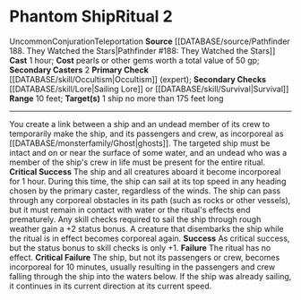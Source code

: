 ﻿---
area: null
cost: pearls or other gems worth a total value of 50 gp
duration: null
element: null
heighten: null
heighten_level: '2'
id: '99'
level: '2'
name: Phantom Ship
primary_check: '[[DATABASE/skill/Occultism|Occultism]] (expert)'
range: 10 feet
rarity: Uncommon
requirement: null
rus_type_level: null
school: Conjuration
secondary_casters: '2'
secondary_check: '[[DATABASE/skill/Lore|Sailing Lore]] or [[DATABASE/skill/Survival|Survival]]'
source: '[[DATABASE/source/Pathfinder 188. They Watched the Stars|Pathfinder #188:
  They Watched the Stars]]'
target: 1 ship no more than 175 feet long
trait:
- '[[DATABASE/trait/Conjuration|Conjuration]]'
- '[[DATABASE/trait/Teleportation|Teleportation]]'
- '[[DATABASE/trait/Uncommon|Uncommon]]'
type: Ritual

---
# Phantom Ship<span class="item-type">Ritual 2</span>

<span class="trait-uncommon item-trait">Uncommon</span><span class="item-trait">Conjuration</span><span class="item-trait">Teleportation</span>
**Source** [[DATABASE/source/Pathfinder 188. They Watched the Stars|Pathfinder #188: They Watched the Stars]]
**Cast** 1 hour; **Cost** pearls or other gems worth a total value of 50 gp; **Secondary Casters** 2
**Primary Check** [[DATABASE/skill/Occultism|Occultism]] (expert); **Secondary Checks** [[DATABASE/skill/Lore|Sailing Lore]] or [[DATABASE/skill/Survival|Survival]]
**Range** 10 feet; **Target(s)** 1 ship no more than 175 feet long

---
You create a link between a ship and an undead member of its crew to temporarily make the ship, and its passengers and crew, as incorporeal as [[DATABASE/monsterfamily/Ghost|ghosts]]. The targeted ship must be intact and on or near the surface of some water, and an undead who was a member of the ship's crew in life must be present for the entire ritual.
**Critical Success** The ship and all creatures aboard it become incorporeal for 1 hour. During this time, the ship can sail at its top speed in any heading chosen by the primary caster, regardless of the winds. The ship can pass through any corporeal obstacles in its path (such as rocks or other vessels), but it must remain in contact with water or the ritual's effects end prematurely. Any skill checks required to sail the ship through rough weather gain a +2 status bonus. A creature that disembarks the ship while the ritual is in effect becomes corporeal again.
**Success** As critical success, but the status bonus to skill checks is only +1.
**Failure** The ritual has no effect.
**Critical Failure** The ship, but not its passengers or crew, becomes incorporeal for 10 minutes, usually resulting in the passengers and crew falling through the ship into the waters below. If the ship was already sailing, it continues in its current direction at its current speed.